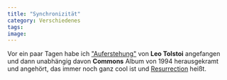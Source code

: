 ```yaml
---
title: "Synchronizität"
category: Verschiedenes
tags: 
image: 
---
```


Vor ein paar Tagen habe ich ["Auferstehung"](http://de.wikipedia.org/wiki/Auferstehung_(Tolstoi)) von **Leo Tolstoi** angefangen und dann unabhängig davon **Commons** Album von 1994 herausgekramt und angehört, das immer noch ganz cool ist und [Resurrection](http://en.wikipedia.org/wiki/Resurrection_(Common_album)) heißt.